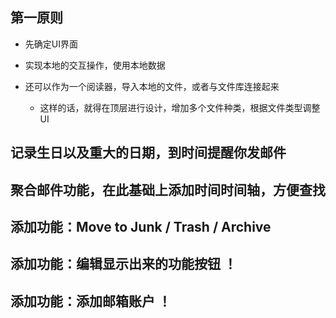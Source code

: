 ## 第一原则

- 先确定UI界面
- 实现本地的交互操作，使用本地数据
- 还可以作为一个阅读器，导入本地的文件，或者与文件库连接起来

  - 这样的话，就得在顶层进行设计，增加多个文件种类，根据文件类型调整UI

## 记录生日以及重大的日期，到时间提醒你发邮件

## 聚合邮件功能，在此基础上添加时间时间轴，方便查找

## 添加功能：Move to Junk / Trash / Archive

## 添加功能：编辑显示出来的功能按钮 ！

## 添加功能：添加邮箱账户 ！
